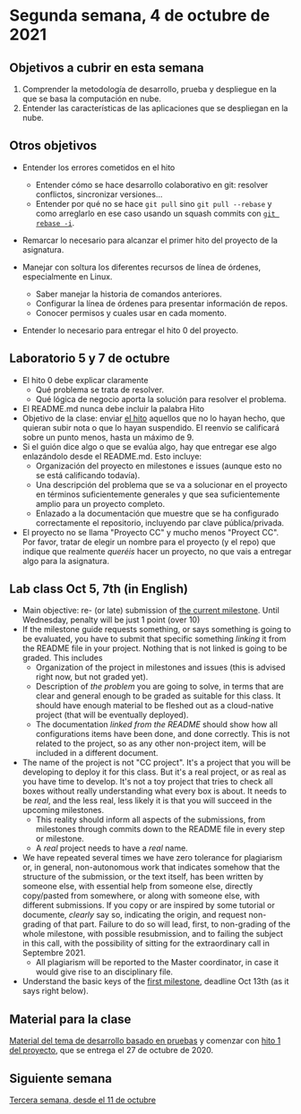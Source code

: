 # Segunda semana, 4 de octubre de 2021


## Objetivos a cubrir en esta semana

1. Comprender la metodología de desarrollo, prueba y despliegue en la que se basa la computación en nube.
2. Entender las características de las aplicaciones que se despliegan en la nube.

## Otros objetivos

* Entender los errores cometidos en el hito
  * Entender cómo se hace desarrollo colaborativo en git: resolver conflictos, sincronizar versiones...
  * Entender por qué no se hace `git pull` sino `git pull --rebase` y
  como arreglarlo en ese caso
  usando un squash commits con
  [`git rebase -i`](https://stackoverflow.com/questions/5189560/squash-my-last-x-commits-together-using-git).

* Remarcar lo necesario para alcanzar el primer hito del proyecto de
  la asignatura.

* Manejar con soltura los diferentes recursos de línea de órdenes,
  especialmente en Linux.
  * Saber manejar la historia de comandos anteriores.
  * Configurar la línea de órdenes para presentar información de
    repos.
  * Conocer permisos y cuales usar en cada momento.
* Entender lo necesario para entregar el hito 0 del proyecto.

## Laboratorio 5 y 7 de octubre

* El hito 0 debe explicar claramente
  * Qué problema se trata de resolver.
  * Qué lógica de negocio aporta la solución para resolver el problema.
* El README.md nunca debe incluir la palabra Hito
* Objetivo de la clase:  enviar [el hito](http://jj.github.io/CC/documentos/proyecto/0.Repositorio) aquellos que no lo
  hayan hecho, que quieran subir nota o que lo hayan suspendido. El reenvío se calificará
  sobre un punto menos, hasta un máximo de 9.
* Si el guión dice algo o que se evalúa algo, hay que entregar ese algo enlazándolo desde
  el README.md. Esto incluye:
  * Organización del proyecto en milestones e issues (aunque esto no
    se está calificando todavía).
  * Una descripción del problema que se va a solucionar en el proyecto
    en términos suficientemente generales y que sea suficientemente
    amplio para un proyecto completo.
  * Enlazado a la documentación que muestre que se ha configurado
    correctamente el repositorio, incluyendo par clave
    pública/privada.
* El proyecto no se llama "Proyecto CC" y mucho menos "Proyect
  CC". Por favor, tratar de elegir un nombre para el proyecto (y el
  repo) que indique que realmente *queréis* hacer un proyecto, no que
  vais a entregar algo para la asignatura.

## Lab class Oct 5, 7th (in English)

* Main objective: re- (or late) submission
  of
  [the current milestone](http://jj.github.io/CC/documentos/proyecto/0.Repositorio). Until
  Wednesday, penalty will be just 1 point (over 10)
* If the milestone guide requests something, or says something is
  going to be evaluated, you have to submit that specific something
  *linking* it from the README file in your project. Nothing that is
  not linked is going to be graded. This includes
  * Organization of the project in milestones and issues (this is
    advised right now, but not graded yet).
  * Description of *the problem* you are going to solve, in terms that
    are clear and general enough to be graded as suitable for this
    class. It should have enough material to be fleshed out as a
    cloud-native project (that will be eventually deployed).
  * The documentation *linked from the README* should show how all
    configurations items have been done, and done correctly. This is
    not related to the project, so as any other non-project item, will
    be included in a different document.
* The name of the project is not "CC project". It's a project that you
  will be developing to deploy it for this class. But it's a real
  project, or as real as you have time to develop. It's not a toy
  project that tries to check all boxes without really understanding
  what every box is about. It needs to be *real*, and the less real,
  less likely it is that you will succeed in the upcoming milestones.
  * This reality should inform all aspects of the submissions, from
      milestones through commits down to the README file in every step
      or milestone.
  * A *real* project needs to have a *real* name.
* We have repeated several times we have zero tolerance for plagiarism
  or, in general, non-autonomous work that indicates somehow that the
  structure of the submission, or the text itself, has been written
   by someone else, with essential help from someone else, directly
  copy/pasted from somewhere, or along with someone else, with
  different submissions. If you copy or are inspired by some tutorial
  or documente, *clearly* say so, indicating the origin, and request
  non-grading of that part. Failure to do so will lead, first, to
  non-grading of the whole milestone, with possible resubmission, and
  to failing the subject in this call, with the possibility of sitting
  for the extraordinary call in Septembre 2021.
  * All plagiarism will be reported to the Master coordinator, in case
    it would give rise to an disciplinary file.
* Understand the basic keys of
  the
  [first milestone](http://jj.github.io/CC/documentos/proyecto/1.Infraestructura),
  deadline Oct 13th (as it says right below).

## Material para la clase

[Material del tema de desarrollo basado en pruebas](http://jj.github.io/CC/documentos/temas/Desarrollo_basado_en_pruebas)
y comenzar
con
[hito 1 del proyecto](http://jj.github.io/CC/documentos/proyecto/1.Infraestructura),
que se entrega el 27 de octubre de 2020.

## Siguiente semana

[Tercera semana, desde el 11 de octubre ](03-semana.md)
